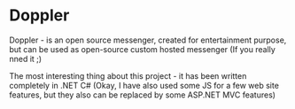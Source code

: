 # Doppler
Doppler - is an open source messenger, created for entertainment purpose, but can be used as open-source custom hosted messenger (If you really nned it ;)

The most interesting thing about this project - it has been written completely in .NET C# (Okay, I have also used some JS for a few web site features, but they also can be replaced by some ASP.NET MVC features)